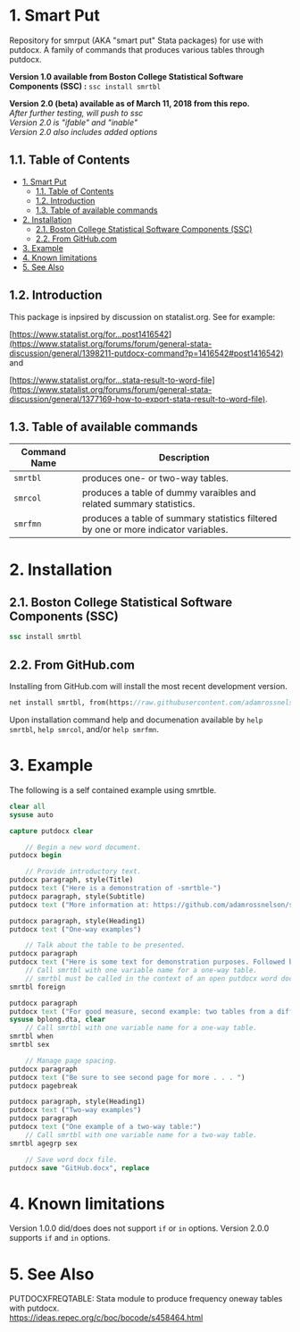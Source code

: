 # 1. Smart Put
Repository for smrput (AKA "smart put" Stata packages) for use with putdocx. A family of commands that produces various tables through putdocx.

**Version 1.0 available from Boston College Statistical Software Components (SSC) :** `ssc install smrtbl`

**Version 2.0 (beta) available as of March 11, 2018 from this repo.**  
*After further testing, will push to ssc*  
*Version 2.0 is "ifable" and "inable"*  
*Version 2.0 also includes added options*

## 1.1. Table of Contents
<!-- TOC -->

- [1. Smart Put](#1-smart-put)
    - [1.1. Table of Contents](#11-table-of-contents)
    - [1.2. Introduction](#12-introduction)
    - [1.3. Table of available commands](#13-table-of-available-commands)
- [2. Installation](#2-installation)
    - [2.1. Boston College Statistical Software Components (SSC)](#21-boston-college-statistical-software-components-ssc)
    - [2.2. From GitHub.com](#22-from-githubcom)
- [3. Example](#3-example)
- [4. Known limitations](#4-known-limitations)
- [5. See Also](#5-see-also)

<!-- /TOC -->
## 1.2. Introduction

This package is inpsired by discussion on statalist.org. See for example: 

[https://www.statalist.org/for...post1416542](https://www.statalist.org/forums/forum/general-stata-discussion/general/1398211-putdocx-command?p=1416542#post1416542) and

[https://www.statalist.org/for...stata-result-to-word-file](https://www.statalist.org/forums/forum/general-stata-discussion/general/1377169-how-to-export-stata-result-to-word-file).

## 1.3. Table of available commands


Command Name | Description
-------------|------------
`smrtbl` | produces one- or two-way tables. 
`smrcol` | produces a table of dummy varaibles and related summary statistics. 
`smrfmn` | produces a table of summary statistics filtered by one or more indicator variables.

# 2. Installation

## 2.1. Boston College Statistical Software Components (SSC)

```Stata
ssc install smrtbl
```

## 2.2. From GitHub.com

Installing from GitHub.com will install the most recent development version.

```Stata
net install smrtbl, from(https://raw.githubusercontent.com/adamrossnelson/smrput/master/)
```

Upon installation command help and documenation available by `help smrtbl`, `help smrcol`, and/or `help smrfmn`.

# 3. Example

The following is a self contained example using smrtble.

```Stata
clear all
sysuse auto

capture putdocx clear

    // Begin a new word document.
putdocx begin

    // Provide introductory text.
putdocx paragraph, style(Title)
putdocx text ("Here is a demonstration of -smrtble-")
putdocx paragraph, style(Subtitle)
putdocx text ("More information at: https://github.com/adamrossnelson/smrput")

putdocx paragraph, style(Heading1)
putdocx text ("One-way examples")

    // Talk about the table to be presented.
putdocx paragraph
putdocx text ("Here is some text for demonstration purposes. Followed by a table:")
    // Call smrtbl with one variable name for a one-way table.
    // smrtbl must be called in the context of an open putdocx word document.
smrtbl foreign

putdocx paragraph
putdocx text ("For good measure, second example: two tables from a different data set:")
sysuse bplong.dta, clear
    // Call smrtbl with one variable name for a one-way table.
smrtbl when
smrtbl sex

    // Manage page spacing.
putdocx paragraph
putdocx text ("Be sure to see second page for more . . . ")
putdocx pagebreak

putdocx paragraph, style(Heading1)
putdocx text ("Two-way examples")
putdocx paragraph
putdocx text ("One example of a two-way table:")
    // Call smrtbl with one variable name for a two-way table.
smrtbl agegrp sex

    // Save word docx file.
putdocx save "GitHub.docx", replace
```
# 4. Known limitations

Version 1.0.0 did/does does not support `if` or `in` options.
Version 2.0.0 supports `if` and `in` options.

# 5. See Also

PUTDOCXFREQTABLE: Stata module to produce frequency oneway tables with putdocx.  
https://ideas.repec.org/c/boc/bocode/s458464.html
